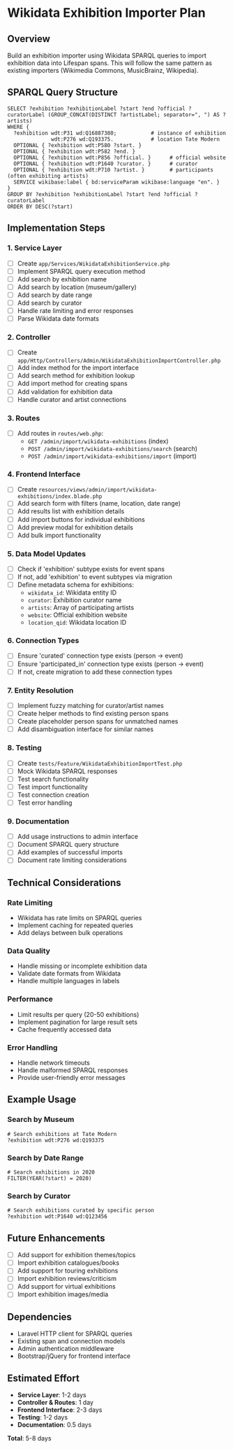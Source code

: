 # Wikidata Exhibition Importer Plan

## Overview
Build an exhibition importer using Wikidata SPARQL queries to import exhibition data into Lifespan spans. This will follow the same pattern as existing importers (Wikimedia Commons, MusicBrainz, Wikipedia).

## SPARQL Query Structure
```sparql
SELECT ?exhibition ?exhibitionLabel ?start ?end ?official ?curatorLabel (GROUP_CONCAT(DISTINCT ?artistLabel; separator=", ") AS ?artists)
WHERE {
  ?exhibition wdt:P31 wd:Q16887380;           # instance of exhibition
              wdt:P276 wd:Q193375.            # location Tate Modern
  OPTIONAL { ?exhibition wdt:P580 ?start. }
  OPTIONAL { ?exhibition wdt:P582 ?end. }
  OPTIONAL { ?exhibition wdt:P856 ?official. }      # official website
  OPTIONAL { ?exhibition wdt:P1640 ?curator. }      # curator
  OPTIONAL { ?exhibition wdt:P710 ?artist. }        # participants (often exhibiting artists)
  SERVICE wikibase:label { bd:serviceParam wikibase:language "en". }
}
GROUP BY ?exhibition ?exhibitionLabel ?start ?end ?official ?curatorLabel
ORDER BY DESC(?start)
```

## Implementation Steps

### 1. Service Layer
- [ ] Create `app/Services/WikidataExhibitionService.php`
- [ ] Implement SPARQL query execution method
- [ ] Add search by exhibition name
- [ ] Add search by location (museum/gallery)
- [ ] Add search by date range
- [ ] Add search by curator
- [ ] Handle rate limiting and error responses
- [ ] Parse Wikidata date formats

### 2. Controller
- [ ] Create `app/Http/Controllers/Admin/WikidataExhibitionImportController.php`
- [ ] Add index method for the import interface
- [ ] Add search method for exhibition lookup
- [ ] Add import method for creating spans
- [ ] Add validation for exhibition data
- [ ] Handle curator and artist connections

### 3. Routes
- [ ] Add routes in `routes/web.php`:
  - `GET /admin/import/wikidata-exhibitions` (index)
  - `POST /admin/import/wikidata-exhibitions/search` (search)
  - `POST /admin/import/wikidata-exhibitions/import` (import)

### 4. Frontend Interface
- [ ] Create `resources/views/admin/import/wikidata-exhibitions/index.blade.php`
- [ ] Add search form with filters (name, location, date range)
- [ ] Add results list with exhibition details
- [ ] Add import buttons for individual exhibitions
- [ ] Add preview modal for exhibition details
- [ ] Add bulk import functionality

### 5. Data Model Updates
- [ ] Check if 'exhibition' subtype exists for event spans
- [ ] If not, add 'exhibition' to event subtypes via migration
- [ ] Define metadata schema for exhibitions:
  - `wikidata_id`: Wikidata entity ID
  - `curator`: Exhibition curator name
  - `artists`: Array of participating artists
  - `website`: Official exhibition website
  - `location_qid`: Wikidata location ID

### 6. Connection Types
- [ ] Ensure 'curated' connection type exists (person -> event)
- [ ] Ensure 'participated_in' connection type exists (person -> event)
- [ ] If not, create migration to add these connection types

### 7. Entity Resolution
- [ ] Implement fuzzy matching for curator/artist names
- [ ] Create helper methods to find existing person spans
- [ ] Create placeholder person spans for unmatched names
- [ ] Add disambiguation interface for similar names

### 8. Testing
- [ ] Create `tests/Feature/WikidataExhibitionImportTest.php`
- [ ] Mock Wikidata SPARQL responses
- [ ] Test search functionality
- [ ] Test import functionality
- [ ] Test connection creation
- [ ] Test error handling

### 9. Documentation
- [ ] Add usage instructions to admin interface
- [ ] Document SPARQL query structure
- [ ] Add examples of successful imports
- [ ] Document rate limiting considerations

## Technical Considerations

### Rate Limiting
- Wikidata has rate limits on SPARQL queries
- Implement caching for repeated queries
- Add delays between bulk operations

### Data Quality
- Handle missing or incomplete exhibition data
- Validate date formats from Wikidata
- Handle multiple languages in labels

### Performance
- Limit results per query (20-50 exhibitions)
- Implement pagination for large result sets
- Cache frequently accessed data

### Error Handling
- Handle network timeouts
- Handle malformed SPARQL responses
- Provide user-friendly error messages

## Example Usage

### Search by Museum
```sparql
# Search exhibitions at Tate Modern
?exhibition wdt:P276 wd:Q193375
```

### Search by Date Range
```sparql
# Search exhibitions in 2020
FILTER(YEAR(?start) = 2020)
```

### Search by Curator
```sparql
# Search exhibitions curated by specific person
?exhibition wdt:P1640 wd:Q123456
```

## Future Enhancements
- [ ] Add support for exhibition themes/topics
- [ ] Import exhibition catalogues/books
- [ ] Add support for touring exhibitions
- [ ] Import exhibition reviews/criticism
- [ ] Add support for virtual exhibitions
- [ ] Import exhibition images/media

## Dependencies
- Laravel HTTP client for SPARQL queries
- Existing span and connection models
- Admin authentication middleware
- Bootstrap/jQuery for frontend interface

## Estimated Effort
- **Service Layer**: 1-2 days
- **Controller & Routes**: 1 day
- **Frontend Interface**: 2-3 days
- **Testing**: 1-2 days
- **Documentation**: 0.5 days

**Total**: 5-8 days
